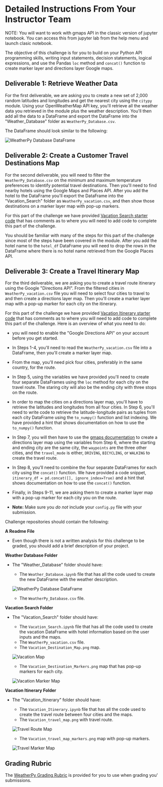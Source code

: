 # Detailed Instructions From Your Instructor Team

NOTE: You will want to work with gmaps API in the classic version of jupyter notebook. You can access this from jupyter lab from the help menu and launch clasic notebook.

The objective of this challenge is for you to  build on your Python API programming skills, writing input statements, decision statements, logical expressions, and use the Pandas `loc` method and `concat()` function to create marker layer and directions layer Google maps.

## Deliverable 1: Retrieve Weather Data

For the first deliverable, we are asking you to create a new set of 2,000 random latitudes and longitudes and get the nearest city using the `citypy` module. Using your  OpenWeatherMap API key, you'll retrieve all the weather data you retrieved in the module plus the weather description. You'll then add all the data to a DataFrame and export the DataFrame into the "Weather_Database" folder as `WeatherPy_Database.csv`.

The DataFrame should look similar to the following:

![WeatherPy Database DataFrame](Images/WeatherPy_Database_df.png)

## Deliverable 2: Create a Customer Travel Destinations Map

For the second deliverable, you will need to filter the `WeatherPy_Database.csv` on the minimum and maximum temperature preferences to identify potential travel destinations. Then you'll need to find nearby hotels using the Google Maps and Places API. After you add the hotel to the DataFrame you'll export the DataFrame into the "Vacation_Search" folder as `WeatherPy_vacation.csv`, and then show those destinations on a marker layer map with pop-up markers.

For this part of the challenge we have provided [Vacation Search starter code](Vacation_Search_starter_code.ipynb) that has comments as to where you will need to add code to complete this part of the challenge.

You should be familiar with many of the steps for this part of the challenge since most of the steps have been covered in the module. After you add the hotel name to the `hotel_df` DataFrame you will need to drop the rows in the DataFrame where there is no hotel name retrieved from the Google Places API.

## Deliverable 3: Create a Travel Itinerary Map

For the third deliverable, we are asking you to create a travel route itinerary using the Google "Directions API". From the filtered cities in `WeatherPy_vacation.csv` file you will need to select four cities to travel to and then create a directions layer map. Then you'll create a marker layer map with a pop-up marker for each city on the itinerary.

For this part of the challenge we have provided [Vacation Itinerary starter code](Vacation_Itinerary_starter_code.ipynb) that has comments as to where you will need to add code to complete this part of the challenge. Here is an overview of what you need to do:

* you will need to enable the "Google Directions API" on your account before you get started.
* In Steps 1-4, you'll need to read the `WeatherPy_vacation.csv` file into a DataFrame, then you'll create a marker layer map.
* From the map, you'll need pick four cities, preferably in the same country, for the route.
* In Step 5, using the variables we have provided you'll need to create four separate DataFrames using the `loc` method for each city on the travel route. The staring city will also be the ending city with three stops on the route.
* In order to map the cities on a directions layer map, you'll have to retrieve the latitudes and longitudes from all four cities. In Step 6, you'll need to write code to retrieve the latitude-longitude pairs as tuples from each city DataFrame using the `to_numpy()` function and list indexing. We have provided a hint that shows documentation on how to use the `to_numpy()` function.
* In Step 7, you will then have to use the [gmaps documentation](https://jupyter-gmaps.readthedocs.io/en/latest/tutorial.html#directions-layer) to create a directions layer map using the variables from Step 6, where the starting and ending city are the same city, the `waypoints` are the three other cities, and the `travel_mode` is either, `DRIVING`, `BICYCLING`, or `WALKING` to create the travel route.
* In Step 8, you'll need to combine the four separate DataFrames for each city using the `concat()` function. We have provided a code snippet, `itinerary_df = pd.concat([], ignore_index=True)` and a hint that shows documentation on how to use the `concat()` function.
* Finally, in Steps 9-11, we are asking them to create a marker layer map with a pop-up marker for each city you on the route.

* **Note:** Make sure you *do not* include your `config.py` file with your submission.

Challenge repositories should contain the following:

**A Readme File**

* Even though there is not a written analysis for this challenge to be graded, you should add a brief description of your project.

**Weather Database Folder**

* The "Weather_Database" folder should have:

  * The `Weather_Database.ipynb` file that has all the code used to create the new DataFrame with the weather description.

  ![WeatherPy Database DataFrame](Images/WeatherPy_Database_df.png)

  * The `WeatherPy_Database.csv` file.

**Vacation Search Folder**

* The "Vacation_Search" folder should have:

  * The `Vacation_Search.ipynb` file that has all the code used to create the vacation DataFrame with hotel information based on the user inputs and the maps.
  * The `WeatherPy_vacation.csv` file.
  * The `Vacation_Destination_Map.png` map.

  ![Vacation Map](Images/Vacation_Destination_Map.png)

  * The `Vacation_Destination_Markers.png` map that has pop-up markers for each city.

  ![Vacation Marker Map](Images/Vacation_Destination_Markers.png)

**Vacation Itinerary Folder**

* The "Vacation_Itinerary" folder should have:

  * The `Vacation_Itinerary.ipynb` file that has all the code used to create the travel route between four cities and the maps.
  * The `Vacation_travel_map.png` with travel route.

  ![Travel Route Map](Images/Vacation_travel_map.png)

  * The `Vacation_travel_map_markers.png` map with pop-up markers.

  ![Travel Marker Map](Images/Vacation_travel_map_markers.png)

## Grading Rubric

The [WeatherPy Grading Rubric](Module_6_Challenge_Grading_Rubric.pdf) is provided for you to use when grading you' submissions.
